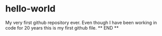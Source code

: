 # hello-world
My very first github repository ever.
Even though I have been working in code for 20 years this is my first github file.
** END **
